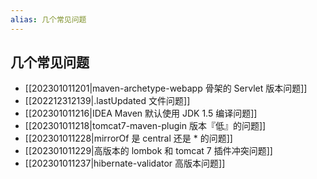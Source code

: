 ```yaml
---
alias: 几个常见问题
---
```


## 几个常见问题

- [[202301011201|maven-archetype-webapp 骨架的 Servlet 版本问题]]
- [[202212312139|.lastUpdated 文件问题]]
- [[202301011216|IDEA Maven 默认使用 JDK 1.5 编译问题]]
- [[202301011218|tomcat7-maven-plugin 版本『低』的问题]]
- [[202301011228|mirrorOf 是 central 还是 * 的问题]]
- [[202301011229|高版本的 lombok 和 tomcat 7 插件冲突问题]]
- [[202301011237|hibernate-validator 高版本问题]]

